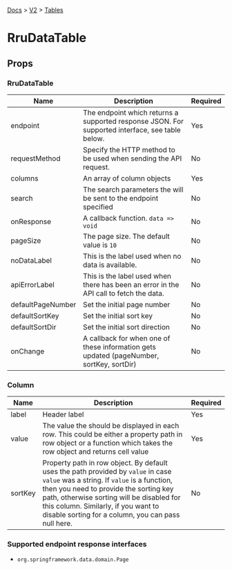 [Docs](/) > [V2](/docs/v2/get-started) > [Tables](/docs/v2/components/RruDataTable)

# RruDataTable

## Props

### RruDataTable

| Name              | Description                                                                                     | Required |
| ----------------- | ----------------------------------------------------------------------------------------------- | -------- |
| endpoint          | The endpoint which returns a supported response JSON. For supported interface, see table below. | Yes      |
| requestMethod     | Specify the HTTP method to be used when sending the API request.                                | No       |
| columns           | An array of column objects                                                                      | Yes      |
| search            | The search parameters the will be sent to the endpoint specified                                | No       |
| onResponse        | A callback function. `data => void`                                                             | No       |
| pageSize          | The page size. The default value is `10`                                                        | No       |
| noDataLabel       | This is the label used when no data is available.                                               | No       |
| apiErrorLabel     | This is the label used when there has been an error in the API call to fetch the data.          | No       |
| defaultPageNumber | Set the initial page number                                                                     | No       |
| defaultSortKey    | Set the initial sort key                                                                        | No       |
| defaultSortDir    | Set the initial sort direction                                                                  | No       |
| onChange          | A callback for when one of these information gets updated (pageNumber, sortKey, sortDir)        | No       |

### Column

| Name    | Description                                                                                                                                                                                                                                                                                                          | Required |
| ------- | -------------------------------------------------------------------------------------------------------------------------------------------------------------------------------------------------------------------------------------------------------------------------------------------------------------------- | -------- |
| label   | Header label                                                                                                                                                                                                                                                                                                         | Yes      |
| value   | The value the should be displayed in each row. This could be either a property path in row object or a function which takes the row object and returns cell value                                                                                                                                                    | Yes      |
| sortKey | Property path in row object. By default uses the path provided by `value` in case `value` was a string. If `value` is a function, then you need to provide the sorting key path, otherwise sorting will be disabled for this column. Similarly, if you want to disable sorting for a column, you can pass null here. | No       |

### Supported endpoint response interfaces

- `org.springframework.data.domain.Page`
